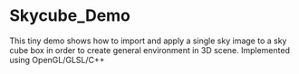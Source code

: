 # Skycube_Demo
This tiny demo shows how to import and apply a single sky image to a sky cube box in order to create general environment in 3D scene. Implemented using OpenGL/GLSL/C++
